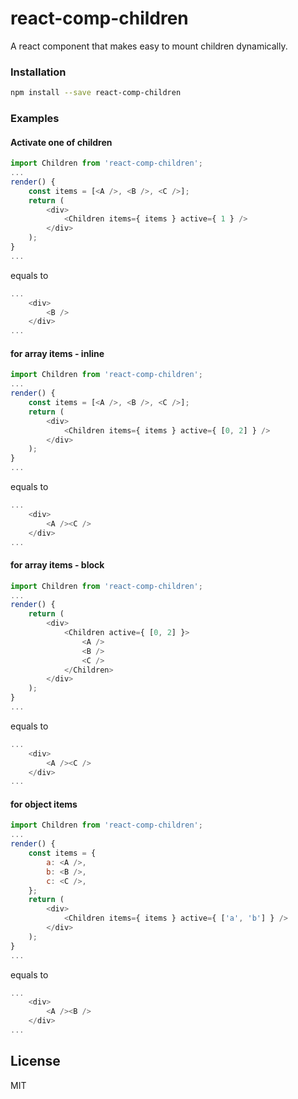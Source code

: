 # react-comp-children

A react component that makes easy to mount children dynamically.

### Installation
```sh
npm install --save react-comp-children
```

### Examples
#### Activate one of children
```js
import Children from 'react-comp-children';
...
render() {
    const items = [<A />, <B />, <C />];
    return (
        <div>
            <Children items={ items } active={ 1 } />
        </div>
    );
}
...
```
equals to
```js
...
    <div>
        <B />
    </div>
...
```

#### for array items - inline
```js
import Children from 'react-comp-children';
...
render() {
    const items = [<A />, <B />, <C />];
    return (
        <div>
            <Children items={ items } active={ [0, 2] } />
        </div>
    );
}
...
```
equals to
```js
...
    <div>
        <A /><C />
    </div>
...
```
#### for array items - block
```js
import Children from 'react-comp-children';
...
render() {
    return (
        <div>
            <Children active={ [0, 2] }>
                <A />
                <B />
                <C />
            </Children>
        </div>
    );
}
...
```
equals to
```js
...
    <div>
        <A /><C />
    </div>
...
```

#### for object items
```js
import Children from 'react-comp-children';
...
render() {
    const items = {
        a: <A />,
        b: <B />,
        c: <C />,
    };
    return (
        <div>
            <Children items={ items } active={ ['a', 'b'] } />
        </div>
    );
}
...
```
equals to
```js
...
    <div>
        <A /><B />
    </div>
...
```

License
----
MIT
